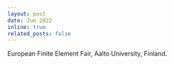 ```yaml
---
layout: post
date: Jun 2022
inline: true
related_posts: false
---
```


European Finite Element Fair, Aalto University, Finland. 
 
 